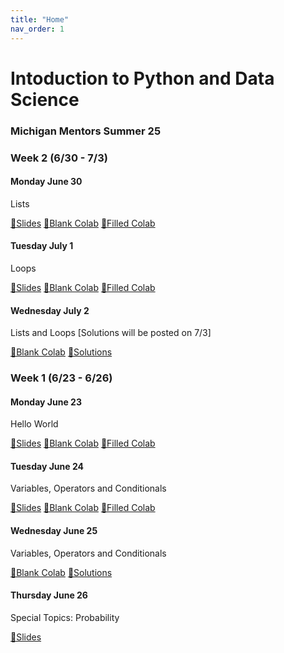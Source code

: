 ```yaml
---
title: "Home"
nav_order: 1
---
```

# Intoduction to Python and Data Science
### Michigan Mentors Summer 25

### Week 2 (6/30 - 7/3)
#### Monday June 30
Lists

[📜Slides](https://docs.google.com/presentation/d/1OUU_5xReUselbx4EtZKbGvgmq250E-chhDfJSUpCTWA/edit?slide=id.g36c17606fc9_1_12#slide=id.g36c17606fc9_1_12) [📄Blank Colab](https://colab.research.google.com/drive/1RK8KKTjKymidXYz6qFRnDpf1sH02fVkW) [📝Filled Colab]()

#### Tuesday July 1
Loops

[📜Slides](https://docs.google.com/presentation/d/1sswjBDuGje8o8ibMFSx3DtFwreMSsEXyb5vylHU6L8U/edit?slide=id.p1#slide=id.p1) [📄Blank Colab](https://colab.research.google.com/drive/1vrqp8b2gKag8iciWR194sKrnLKRW_aW8) [📝Filled Colab]()

#### Wednesday July 2
Lists and Loops [Solutions will be posted on 7/3]

[📄Blank Colab](https://colab.research.google.com/drive/1BVNVkVrV_MJG7cxPcCscpG1qc0VcIUvA) [📝Solutions](https://colab.research.google.com/drive/1oJV-x6ZYCP2t4NZqy1PUUxC2rrYsxKZt#scrollTo=nwxiBmn6JFvL)

### Week 1 (6/23 - 6/26)
#### Monday June 23
Hello World

[📜Slides](https://docs.google.com/presentation/d/1G0ubaUQBtH_Z0I1ymuxeSGkN-n3aEkA4) [📄Blank Colab](https://colab.research.google.com/drive/1j137qsckIWSMafGc3hMvO2N3gMr0HofZ) [📝Filled Colab](https://colab.research.google.com/drive/1F6tcqpwqlo4De3b7_zH_4sz8at4vf43g)

#### Tuesday June 24
Variables, Operators and Conditionals

[📜Slides](https://docs.google.com/presentation/d/1BTZPDxPLZqnnunDJzuD7BDwfUWGmg4Cc) [📄Blank Colab](https://colab.research.google.com/drive/17KqADN9keBSl4b1-TsUnlS0kItr9oiOb) [📝Filled Colab](https://colab.research.google.com/drive/1zIqXLcrAUxfoJzSvCQbBfVZWxd-Q2Oln)

#### Wednesday June 25
Variables, Operators and Conditionals

[📄Blank Colab](https://colab.research.google.com/drive/1oY58IzLCdmXLPot-E2Zvpmd4P5ekX2Zw#scrollTo=-pDrlxDW7U4o) [📝Solutions](https://colab.research.google.com/drive/19n8evQI3zzwpdoAyy-UByOo3G5HyXcJY)

#### Thursday June 26
Special Topics: Probability

[📜Slides](https://docs.google.com/presentation/d/18kJ4oT1Nwg_oRq2Zi3HAxSUDwtC2utdylzqIcwXPVeU/edit?slide=id.g36b1b4d645e_4_333#slide=id.g36b1b4d645e_4_333)
